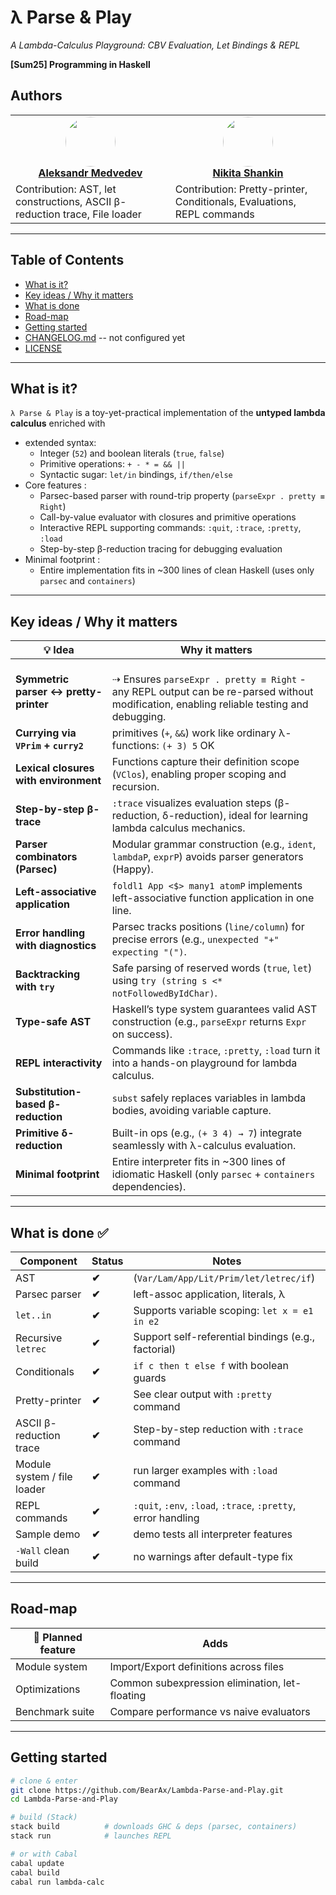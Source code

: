 
# λ Parse & Play
*A Lambda-Calculus Playground: CBV Evaluation, Let Bindings & REPL*

**[Sum25] Programming in Haskell**  
## Authors
<table>
  <tr>
    <td align="center">
      <a href="https://github.com/BearAx">
        <img src="https://github.com/BearAx.png" width="80" height="80" style="border-radius: 50%;" /><br />
        <b>Aleksandr Medvedev</b>
      </a>
    </td>
    <td align="center">
      <a href="https://github.com/Mysteri0K1ng">
        <img src="https://github.com/Mysteri0K1ng.png" width="80" height="80" style="border-radius: 50%;" /><br />
        <b>Nikita Shankin</b>
      </a>
    </td>
  </tr>
  <tr>
    <td align="left">
      Contribution: AST, let constructions, ASCII β-reduction trace, File loader
    </td>
    <td align="left">
      Contribution: Pretty-printer, Conditionals, Evaluations, REPL commands
    </td>
  </tr>
</table>

---

## Table of Contents
- [What is it?](#what-is-it)
- [Key ideas / Why it matters](#key-ideas--why-it-matters)
- [What is done](#what-is-done-)
- [Road-map](#road-map)
- [Getting started](#getting-started)
- [CHANGELOG.md](CHANGELOG.md) -- not configured yet
- [LICENSE](LICENSE)

---

## What is it?

`λ Parse & Play` is a toy-yet-practical implementation of the **untyped
lambda calculus** enriched with

* extended syntax:
  * Integer (`52`) and boolean literals (`true`, `false`)
  * Primitive operations: `+ - * = && ||`
  * Syntactic sugar: `let/in` bindings, `if/then/else` 
* Core features :   
  * Parsec-based parser  with round-trip property (`parseExpr . pretty ≡ Right`)  
  * Call-by-value evaluator  with closures and primitive operations
  * Interactive REPL  supporting commands: `:quit`, `:trace`, `:pretty`, `:load`
  * Step-by-step β-reduction tracing  for debugging evaluation
* Minimal footprint :
  * Entire implementation fits in ~300 lines  of clean Haskell (uses only `parsec` and `containers`)
    
---

## Key ideas / Why it matters

| 💡 Idea | Why it matters |
|---------|-----------------|
| **Symmetric parser ↔ pretty-printer** | <br>⇢ Ensures `parseExpr . pretty ≡ Right` - any REPL output can be re-parsed without modification, enabling reliable testing and debugging. |
| **Currying via `VPrim` + `curry2`** | primitives (`+`, `&&`) work like ordinary λ-functions: `(+ 3) 5` OK |
| **Lexical closures with environment** | Functions capture their definition scope (`VClos`), enabling proper scoping and recursion. |
| **Step-by-step β-trace** |`:trace` visualizes evaluation steps (β-reduction, δ-reduction), ideal for learning lambda calculus mechanics. |
| **Parser combinators (Parsec)** | Modular grammar construction (e.g., `ident`, `lambdaP`, `exprP`) avoids parser generators (Happy). |
| **Left-associative application** | `foldl1 App <$> many1 atomP` implements left-associative function application in one line. |
| **Error handling with diagnostics** | Parsec tracks positions (`line/column`) for precise errors (e.g., `unexpected "+" expecting "(")`. |
| **Backtracking with `try`** | Safe parsing of reserved words (`true`, `let`) using `try (string s <* notFollowedByIdChar)`. |
| **Type-safe AST** | Haskell’s type system guarantees valid AST construction (e.g., `parseExpr` returns `Expr` on success). |
| **REPL interactivity** | Commands like `:trace`, `:pretty`, `:load` turn it into a hands-on playground for lambda calculus. |
| **Substitution-based β-reduction** | `subst` safely replaces variables in lambda bodies, avoiding variable capture. |
| **Primitive δ-reduction** | Built-in ops (e.g., `(+ 3 4) → 7`) integrate seamlessly with λ-calculus evaluation. |
| **Minimal footprint** | Entire interpreter fits in ~300 lines of idiomatic Haskell (only `parsec` + `containers` dependencies). |

---

## What is done ✅

| Component | Status | Notes |
|-----------|--------|-------|
| AST | **✔** | (`Var/Lam/App/Lit/Prim/let/letrec/if`) |
| Parsec parser | **✔** | left-assoc application, literals, λ |
| `let..in`  | **✔** | Supports variable scoping: `let x = e1 in e2` |
| Recursive `letrec`  | **✔** | Support self-referential bindings (e.g., factorial) |
| Conditionals | **✔** | `if c then t else f` with boolean guards |
| Pretty-printer | **✔** | See clear output with `:pretty` command |
| ASCII β-reduction trace | **✔** | Step-by-step reduction with `:trace` command |
| Module system / file loader |  **✔** | run larger examples with `:load` command |
| REPL commands |  **✔** | `:quit`, `:env`, `:load`, `:trace`, `:pretty`, error handling |
| Sample demo |  **✔** | demo tests all interpreter features |
| `-Wall` clean build | **✔** | no warnings after default-type fix |

---

## Road-map

| 🚀 Planned feature | Adds |
|-------------------|------|
| Module system | Import/Export definitions across files |
| Optimizations | Common subexpression elimination, let-floating |
| Benchmark suite | Compare performance vs naive evaluators |

---

## Getting started

```bash
# clone & enter
git clone https://github.com/BearAx/Lambda-Parse-and-Play.git
cd Lambda-Parse-and-Play

# build (Stack)
stack build          # downloads GHC & deps (parsec, containers)
stack run            # launches REPL

# or with Cabal
cabal update
cabal build
cabal run lambda-calc
